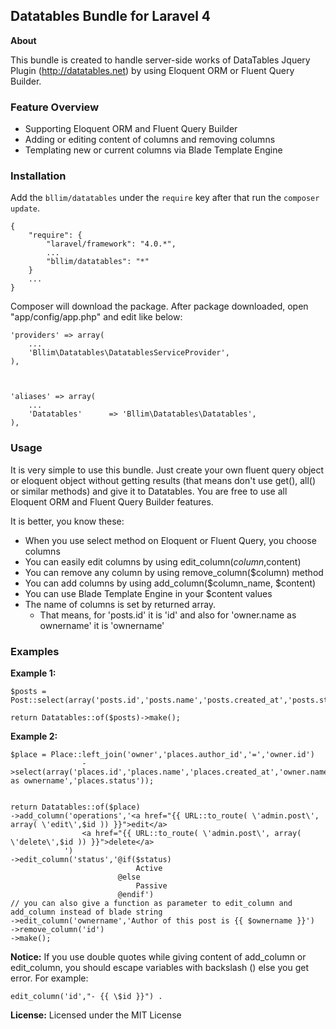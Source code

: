 ## Datatables Bundle for Laravel 4

**About**

This bundle is created to handle server-side works of DataTables Jquery Plugin (http://datatables.net) by using Eloquent ORM or Fluent Query Builder.

### Feature Overview
- Supporting Eloquent ORM and Fluent Query Builder
- Adding or editing content of columns and removing columns
- Templating new or current columns via Blade Template Engine


### Installation

Add the `bllim/datatables` under the `require` key after that run the `composer update`.

    {
        "require": {
            "laravel/framework": "4.0.*",
            ...
            "bllim/datatables": "*"
        }
        ...
    }

Composer will download the package. After package downloaded, open "app/config/app.php" and edit like below:

    'providers' => array(
        ...
        'Bllim\Datatables\DatatablesServiceProvider',
    ),


 
    'aliases' => array(
        ...
        'Datatables'      => 'Bllim\Datatables\Datatables',
    ),


### Usage

It is very simple to use this bundle. Just create your own fluent query object or eloquent object without getting results (that means don't use get(), all() or similar methods) and give it to Datatables.
You are free to use all Eloquent ORM and Fluent Query Builder features.

It is better, you know these:
- When you use select method on Eloquent or Fluent Query, you choose columns
- You can easily edit columns by using edit_column($column,$content)
- You can remove any column by using remove_column($column) method
- You can add columns by using add_column($column_name, $content)
- You can use Blade Template Engine in your $content values
- The name of columns is set by returned array. 
    - That means, for 'posts.id' it is 'id' and also for 'owner.name as ownername' it is 'ownername'


### Examples

**Example 1:**

    $posts = Post::select(array('posts.id','posts.name','posts.created_at','posts.status'));

    return Datatables::of($posts)->make();


**Example 2:**

    $place = Place::left_join('owner','places.author_id','=','owner.id')
                    ->select(array('places.id','places.name','places.created_at','owner.name as ownername','places.status'));


    return Datatables::of($place)
    ->add_column('operations','<a href="{{ URL::to_route( \'admin.post\', array( \'edit\',$id )) }}">edit</a>
                    <a href="{{ URL::to_route( \'admin.post\', array( \'delete\',$id )) }}">delete</a>
                ')
    ->edit_column('status','@if($status) 
                                Active 
                            @else 
                                Passive 
                            @endif')
    // you can also give a function as parameter to edit_column and add_column instead of blade string
    ->edit_column('ownername','Author of this post is {{ $ownername }}')
    ->remove_column('id')
    ->make();

**Notice:** If you use double quotes while giving content of add_column or edit_column, you should escape variables with backslash (\) else you get error. For example: 
    
    edit_column('id',"- {{ \$id }}") .


**License:** Licensed under the MIT License